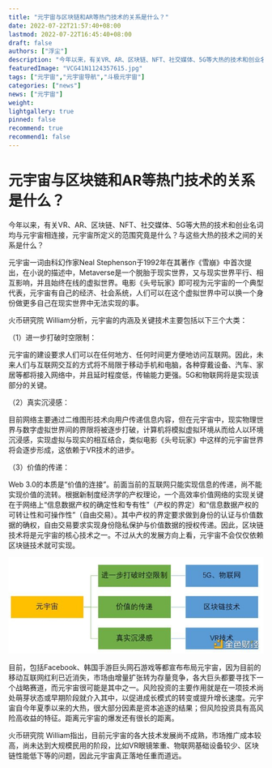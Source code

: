 ```yaml
---
title: "元宇宙与区块链和AR等热门技术的关系是什么？"
date: 2022-07-22T21:57:40+08:00
lastmod: 2022-07-22T16:45:40+08:00
draft: false
authors: ["浮尘"]
description: "今年以来，有关VR、AR、区块链、NFT、社交媒体、5G等大热的技术和创业名词均与元宇宙相连接，元宇宙所定义的范围究竟是什么？与这些大热的技术之间的关系是什么？"
featuredImage: "VCG41N1124357615.jpg"
tags: ["元宇宙","元宇宙导航","斗极元宇宙"]
categories: ["news"]
news: ["元宇宙"]
weight: 
lightgallery: true
pinned: false
recommend: true
recommend1: false
---
```


# 元宇宙与区块链和AR等热门技术的关系是什么？

今年以来，有关VR、AR、区块链、NFT、社交媒体、5G等大热的技术和创业名词均与元宇宙相连接，元宇宙所定义的范围究竟是什么？与这些大热的技术之间的关系是什么？

元宇宙一词由科幻作家Neal Stephenson于1992年在其著作《雪崩》中首次提出，在小说的描述中，Metaverse是一个脱胎于现实世界，又与现实世界平行、相互影响，并且始终在线的虚拟世界。电影《头号玩家》即可视为元宇宙的一个典型代表，元宇宙有自己的经济、社会系统，人们可以在这个虚拟世界中可以换一个身份做更多自己在现实世界中无法实现的事。

火币研究院 William分析，元宇宙的内涵及关键技术主要包括以下三个大类：

（1）进一步打破时空限制：

元宇宙的建设要求人们可以在任何地方、任何时间更方便地访问互联网。因此，未来人们与互联网交互的方式将不局限于移动手机和电脑，各种穿戴设备、汽车、家居等都将接入网络中，并且延时程度低，传输能力更强。5G和物联网将是实现该部分的关键。

（2）真实沉浸感：

目前网络主要通过二维图形技术向用户传递信息内容，但在元宇宙中，现实物理世界与数字虚拟世界间的界限将被逐步打破，计算机将模拟虚拟环境从而给人以环境沉浸感，实现虚拟与现实的相互结合，类似电影《头号玩家》中这样的元宇宙世界将会逐步形成，这依赖于VR技术的进步。

（3）价值的传递：

Web 3.0的本质是“价值的连接”。前面当前的互联网只能实现信息的传递，尚不能实现价值的流转。根据新制度经济学的产权理论，一个高效率价值网络的实现关键在于网络上“信息数据产权的确定性和专有性”（产权的界定）和“信息数据产权的可转让性和可操作性”（自由交易）。其中产权的界定要求做到身份的认证与价值数据的确权，自由交易要求实现身份隐私保护与价值数据的授权传递。因此，区块链技术将是元宇宙的核心技术之一。不过从大的发展方向上看，元宇宙不会仅仅依赖区块链技术就可实现。

![1](3b312f90131db1c5501f91ab91ff7417.jpeg)

目前，包括Facebook、韩国手游巨头网石游戏等都宣布布局元宇宙，因为目前的移动互联网红利已近消失，市场由增量扩张转为存量竞争，各大巨头都要寻找下一个战略赛道，而元宇宙很可能是其中之一。风险投资的主要作用就是在一项技术尚处萌芽状态或早期阶段就介入其中，以促进成长模式的转变或提升增长速度。元宇宙自今年夏季以来的大热，很大部分因素是资本追逐的结果；但风险投资具有高风险高收益的特征。距离元宇宙的爆发还有很长的距离。

火币研究院 William指出，目前元宇宙的各大技术发展尚不成熟，市场推广成本较高，尚未达到大规模民用的阶段，比如VR眼镜笨重、物联网基础设备较少、区块链性能低下等的问题，因此元宇宙真正落地任重而道远。
